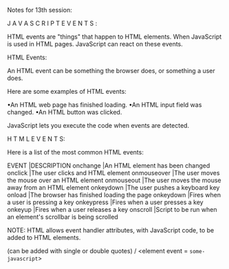 Notes for 13th session: 


J A V A S C R I P T   E V E N T S :

HTML events are "things" that happen to HTML elements. When JavaScript is used in HTML pages. JavaScript can react on these events.

HTML Events: 

An HTML event can be something the browser does, or something a user does.

Here are some examples of HTML events: 

 •An HTML web page has finished loading.
 •An HTML input field was changed.
 •An HTML button was clicked. 

JavaScript lets you execute the code when events are detected. 


H T M L   E V E N T S:

Here is a list of the most common HTML events: 

EVENT       |DESCRIPTION
onchange    |An HTML element has been changed
onclick     |The user clicks and HTML element
onmouseover |The user moves the mouse over an HTML element
onmouseout  |The user moves the mouse away from an HTML element
onkeydown   |The user pushes a keyboard key
onload      |The browser has finished loading the page 
onkeydown   |Fires when a user is pressing a key
onkeypress  |Fires when a user presses a key
onkeyup     |Fires when a user releases a key
onscroll    |Script to be run when an element's scrollbar is being scrolled

NOTE: HTML allows event handler attributes, with JavaScript code, to be added to HTML elements. 

(can be added with single or double quotes)
<element event = "some-javascript">/ <element event = `some-javascript`>

